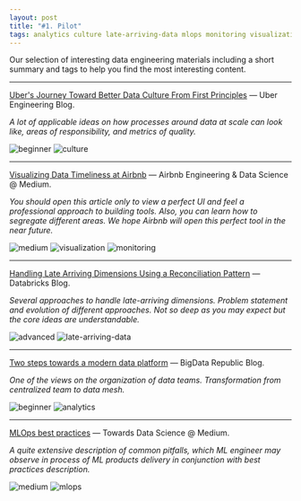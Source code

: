 ```yaml
---
layout: post
title: "#1. Pilot"
tags: analytics culture late-arriving-data mlops monitoring visualization
---
```


Our selection of interesting data engineering materials including a short summary and tags to help you find the most interesting content.

---

[Uber's Journey Toward Better Data Culture From First Principles](https://eng.uber.com/ubers-journey-toward-better-data-culture-from-first-principles/) — Uber Engineering Blog.  

*A lot of applicable ideas on how processes around data at scale can look like, areas of responsibility, and metrics of quality.*

![beginner](https://img.shields.io/badge/level-beginner-blue) ![culture](https://img.shields.io/badge/topic-culture-success)

---

[Visualizing Data Timeliness at Airbnb](https://medium.com/airbnb-engineering/visualizing-data-timeliness-at-airbnb-ee638fdf4710) — Airbnb Engineering & Data Science @ Medium.

*You should open this article only to view a perfect UI and feel a professional approach to building tools. Also, you can learn how to segregate different areas. We hope Airbnb will open this perfect tool in the near future.*

![medium](https://img.shields.io/badge/level-medium-blue) ![visualization](https://img.shields.io/badge/topic-visualization-557D5C) ![monitoring](https://img.shields.io/badge/topic-monitoring-CC0A65)

---

[Handling Late Arriving Dimensions Using a Reconciliation Pattern](https://databricks.com/blog/2020/12/15/handling-late-arriving-dimensions-using-a-reconciliation-pattern.html) — Databricks Blog.

*Several approaches to handle late-arriving dimensions. Problem statement and evolution of different approaches. Not so deep as you may expect but the core ideas are understandable.*

![advanced](https://img.shields.io/badge/level-advanced-blue) ![late-arriving-data](https://img.shields.io/badge/topic-late--arriving--data-blueviolet)

---

[Two steps towards a modern data platform](https://www.bigdatarepublic.nl/articles/two-steps-towards-modern-data-platform/) — BigData Republic Blog.

*One of the views on the organization of data teams. Transformation from centralized team to data mesh.*

![beginner](https://img.shields.io/badge/level-beginner-blue) ![analytics](https://img.shields.io/badge/topic-analytics-blueviolet)

---

[MLOps best practices](https://towardsdatascience.com/mlops-practices-for-data-scientists-dbb01be45dd8) — Towards Data Science @ Medium.

*A quite extensive description of common pitfalls, which ML engineer may observe in process of ML products delivery in conjunction with best practices description.*

![medium](https://img.shields.io/badge/level-medium-blue) ![mlops](https://img.shields.io/badge/topic-mlops-orange)
